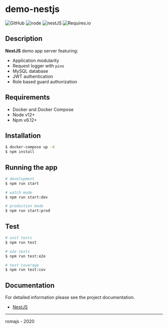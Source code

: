 # demo-nestjs

![GitHub](https://img.shields.io/github/license/romajs/demo-nestjs)
![node](https://img.shields.io/badge/node-v12-brightgreen.svg)
![nestJS](https://img.shields.io/badge/nestJS-7.0-orange.svg)
![Requires.io](https://img.shields.io/requires/github/romajs/demo-nestjs)

## Description

**NestJS** demo app server featuring:

- Application modularity
- Request logger with `pino`
- MySQL database
- JWT authentication
- Role based guard authorization

## Requirements

- Docker and Docker Compose
- Node v12+
- Npm v6.12+

## Installation

```bash
$ docker-compose up -d
$ npm install
```

## Running the app

```bash
# development
$ npm run start

# watch mode
$ npm run start:dev

# production mode
$ npm run start:prod
```

## Test

```bash
# unit tests
$ npm run test

# e2e tests
$ npm run test:e2e

# test coverage
$ npm run test:cov
```

## Documentation

For detailed information please see the project documentation.

- [NestJS](./docs/nestjs.md)

---

romajs - 2020
